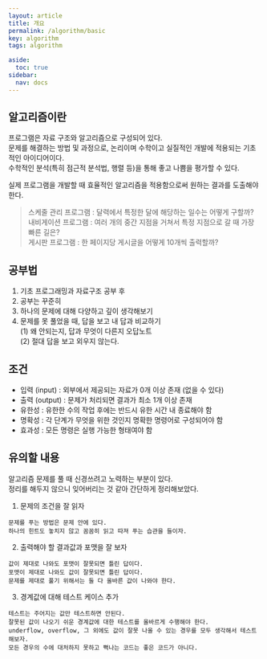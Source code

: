 ```yaml
---
layout: article
title: 개요
permalink: /algorithm/basic
key: algorithm
tags: algorithm

aside:
  toc: true
sidebar:
  nav: docs
---
```

<!--more-->
## 알고리즘이란  
프로그램은 자료 구조와 알고리즘으로 구성되어 있다.  
문제를 해결하는 방법 및 과정으로, 논리이며 수학이고 실질적인 개발에 적용되는 기초적인 아이디어이다.  
수학적인 분석(특히 점근적 분석법, 행렬 등)을 통해 좋고 나쁨을 평가할 수 있다.  

실제 프로그램을 개발할 때 효율적인 알고리즘을 적용함으로써 원하는 결과를 도출해야 한다.  
> 스케줄 관리 프로그램 : 달력에서 특정한 달에 해당하는 일수는 어떻게 구할까?  
내비게이션 프로그램 : 여러 개의 중간 지점을 거쳐서 특정 지점으로 갈 때 가장 빠른 길은?  
게시판 프로그램 : 한 페이지당 게시글을 어떻게 10개씩 출력할까?

## 공부법
1. 기초 프로그래밍과 자료구조 공부 후  
2. 공부는 꾸준히  
3. 하나의 문제에 대해 다양하고 깊이 생각해보기  
4. 문제를 못 풀었을 때, 답을 보고 내 답과 비교하기  
 (1) 왜 안되는지, 답과 무엇이 다른지 오답노트  
 (2) 절대 답을 보고 외우지 않는다.

## 조건  
- 입력 (input)
	: 외부에서 제공되는 자료가 0개 이상 존재 (없을 수 있다)
- 출력 (output)
	: 문제가 처리되면 결과가 최소 1개 이상 존재
- 유한성
	: 유한한 수의 작업 후에는 반드시 유한 시간 내 종료해야 함
- 명확성
	: 각 단계가 무엇을 위한 것인지 명확한 명령어로 구성되어야 함
- 효과성
	: 모든 명령은 실행 가능한 형태여야 함

## 유의할 내용  
알고리즘 문제를 풀 때 신경쓰려고 노력하는 부분이 있다.  
정리를 해두지 않으니 잊어버리는 것 같아 간단하게 정리해보았다.

1. 문제의 조건을 잘 읽자  
```
문제를 푸는 방법은 문제 안에 있다.
하나의 힌트도 놓치지 않고 꼼꼼히 읽고 따져 푸는 습관을 들이자.
```  

2. 출력해야 할 결과값과 포맷을 잘 보자  
```
값이 제대로 나와도 포맷이 잘못되면 틀린 답이다.
포맷이 제대로 나와도 값이 잘못되면 틀린 답이다.
문제를 제대로 풀기 위해서는 둘 다 올바른 값이 나와야 한다.
```  

3. 경계값에 대해 테스트 케이스 추가  
```
테스트는 주어지는 값만 테스트하면 안된다.
잘못된 값이 나오기 쉬운 경계값에 대한 테스트를 올바르게 수행해야 한다.
underflow, overflow, 그 외에도 값이 잘못 나올 수 있는 경우를 모두 생각해서 테스트해보자.
모든 경우의 수에 대처하지 못하고 뻑나는 코드는 좋은 코드가 아니다.
```
